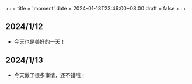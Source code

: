 +++
title = 'moment'
date = 2024-01-13T23:46:00+08:00
draft = false
+++

## 2024/1/12
- 今天也是美好的一天！

## 2024/1/13
- 今天做了很多事情，还不错哦！